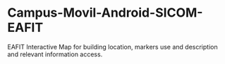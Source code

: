 Campus-Movil-Android-SICOM-EAFIT
================================

EAFIT Interactive Map for building location, markers use and description and relevant information access.
